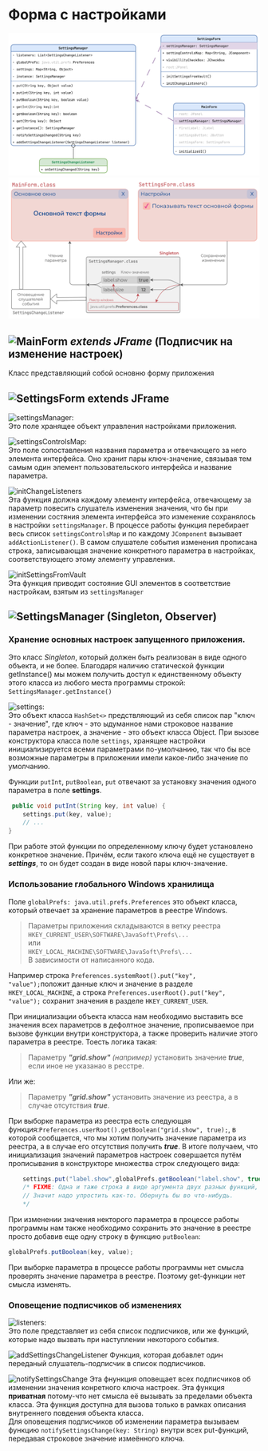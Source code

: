 # Форма с настройками

![Изображение](Settings.png "Диаграмма классов")
![Изображение](Diagram.png "Диаграмма принципа работы")

## ![MainForm](https://img.shields.io/badge/MainForm-.class-gray?labelColor=blue&style=for-the-badge) _extends JFrame_ (Подписчик на изменение настроек)

Класс представляющий собой основню форму приложения


## ![SettingsForm](https://img.shields.io/badge/SettingsForm-.class-gray?labelColor=blue&style=for-the-badge) extends JFrame

![settingsManager: ](https://img.shields.io/badge/settingsManager:-SettingsManager-green?style=flat)  
Это поле хранящее объект управления настройками приложения.

![settingsControlsMap: ](https://img.shields.io/badge/settingsControlsMap:-Map%3CString,%20JComponent%3E-green?style=flat)  
Это поле сопоставления названия параметра и отвечающего за него элемента
интерфейса. Оно хранит пары ключ-значение, связывая тем самым один элемент пользовательского интерфейса и название
параметра.

![initChangeListeners](https://img.shields.io/badge/initChangeListeners-()-violet?style=flat)  
Эта функция должна каждому элементу интерфейса, отвечающему за параметр повесить слушатель изменения значения, что бы
при изменении состяния элемента интерфейса это изменение сохранялось в настройки `settingsManager`. В процессе работы
функция перебирает весь список `settingsControlsMap` и по каждому `JComponent` вызывает `addActionListener()`. В самом
слушателе события изменения прописана строка, записывающая значение конкретного параметра в настройках, соответствующего
этому элементу управления.  

![initSettingsFromVault](https://img.shields.io/badge/initSettingsFromVault-()-violet?style=flat)  
Эта функция приводит состояние GUI элементов в соответствие настройкам, взятым из `settingsManager`

## ![SettingsManager](https://img.shields.io/badge/SettingsManager-.class-gray?labelColor=blue&style=for-the-badge) (Singleton, Observer)

### Хранение основных настроек запущенного приложения.

Это класс _Singleton_, который должен быть реализован в виде одного объекта, и не более. Благодаря наличию статической
функции getInstance() мы можем получить доступ к единственному объекту этого класса из любого места программы
строкой: `SettingsManager.getInstance()`

![settings: ](https://img.shields.io/badge/settings:-Map%3CString,%20Object%3E-green?style=flat)  
Это объект класса `HashSet<>` предствляющий из себя список пар "ключ -
значение", где ключ - это ыдуманное нами строковое название параметра настроек, а значение - это объект класса
Object. При вызове конструктора класса поле `settings`, хранящее настройки инициализируется всеми
параметрами по-умолчанию, так что бы все возможные параметры в приложении имели какое-либо
значение по умолчанию.

Функции `putInt`, `putBoolean`, `put` отвечают за установку значения одного параметра в поле **settings**.

```java
 public void putInt(String key, int value) {
    settings.put(key, value);
    // ...
}
```

При работе этой функции по определенному ключу будет установлено конкретное значение. Причём, если такого ключа ещё не
существует в _**settings**_, то он будет создан в виде новой пары ключ-значение.

### Использование глобального Windows хранилища

Поле `globalPrefs: java.util.prefs.Preferences` это объект класса, который отвечает за хранение параметров в реестре
Windows.
> Параметры приложения складываются в ветку реестра
> `HKEY_CURRENT_USER\SOFTWARE\JavaSoft\Prefs\...`  
> или  
> `HKEY_LOCAL_MACHINE\SOFTWARE\JavaSoft\Prefs\...`  
> В зависимости от написанного кода.

Например строка `Preferences.systemRoot().put("key", "value");`положит данные ключ и значение в
разделе `HKEY_LOCAL_MACHINE`, а строка `Preferences.userRoot().put("key", "value");` сохранит значения в
разделе `HKEY_CURRENT_USER`.

При инициализации объекта класса нам необходимо выставить все значения всех параметров в дефолтное значение,
прописываемое при вызове функции внутри конструктора, а также проверить наличие этого параметра в реестре. Тоесть логика
такая:
> Параметру _**"grid.show"**_ _(например)_ установить значение _**true**_, если иное не указанао в ресстре.

Или же:
> Параметру _**"grid.show"**_ установить значение из реестра, а в случае отсутствия _**true**_.

При выборке параметра из реестра есть следующая функция:`Preferences.userRoot().getBoolean("grid.show", true);`, в
которой сообщается, что мы хотим получить значение параметра из реестра, а в случае его отсутствия получить _**true**_.
В итоге получаем, что инициализация значений параметров настроек совершается путём прописывания в конструкторе множества
строк следующего вида:

```java
    settings.put("label.show",globalPrefs.getBoolean("label.show", true));
    /* FIXME: Одна и таже строка в виде аргумента двух разных функций, и разными они не будут.
    // Значит надо упростить как-то. Обернуть бы во что-нибудь.
    */
```

При изменении значения некторого параметра в процессе работы программы нам также необходимо сохранить это значение в
реестре просто добавив еще одну строку в функцию `putBoolean`:

```java
globalPrefs.putBoolean(key, value);
```

При выборке параметра в процессе работы программы нет смысла проверять значение параметра в реестре. Поэтому get-функции
нет смысла изменять.

### Оповещение подписчиков об изменениях

![listeners: ](https://img.shields.io/badge/listeners:-List%3CSettingsChangeListener%3E-green?style=flat)  
Это поле представляет из себя список подписчиков, или же функций, которые надо
вызвать при наступлении некоторого события.

![addSettingsChangeListener](https://img.shields.io/badge/addSettingsChangeListener-(listener:%20SettingsChangeListener)-violet?style=flat)  
Функция, которая добавлет один переданый слушатель-подписчик в список подписчиков.

![notifySettingsChange](https://img.shields.io/badge/notifySettingsChange-(key:%20String)-violet?style=flat)  
Эта фнункция оповещает всех подписчиков об изменении значения конретного ключа настроек.
Эта функция **приватная** потому-что нет смысла её вызывать за пределами объекта класса. Эта функция доступна для вызова
только в рамках описания внутреннего повдения объекта класса.  
Для оповещения подписчиков об изменении параметра вызываем функцию `notifySettingsChange(key: String)` внутри всех
put-функций, передавая строковое значение измеённого ключа.


